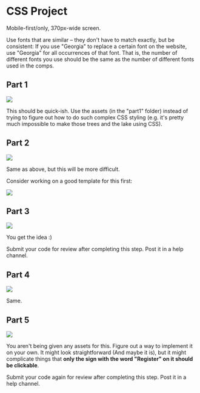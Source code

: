 # CSS Project

Mobile-first/only, 370px-wide screen.

Use fonts that are similar – they don't have to match exactly, but be consistent: If you use "Georgia" to replace a certain font on the website, use "Georgia" for all occurrences of that font. That is, the number of different fonts you use should be the same as the number of different fonts used in the comps.

## Part 1

![](http://cl.ly/bool/1.png)

This should be quick-ish. Use the assets (in the "part1" folder) instead of trying to figure out how to do such complex CSS styling (e.g. it's pretty much impossible to make those trees and the lake using CSS).

## Part 2

![](http://cl.ly/bott/2.png)

Same as above, but this will be more difficult.

Consider working on a good template for this first:

![](http://cl.ly/bpRq/2_piece.png)

## Part 3

![](http://cl.ly/bpOh/3.png)

You get the idea :)

Submit your code for review after completing this step. Post it in a help channel.

## Part 4

![](http://cl.ly/bpVS/4.png)

Same.

## Part 5

![](http://cl.ly/borR/5.png)

You aren't being given any assets for this. Figure out a way to implement it on your own. It might look straightforward (And maybe it is), but it might complicate things that **only the sign with the word "Register" on it should be clickable**.

Submit your code again for review after completing this step. Post it in a help channel.
